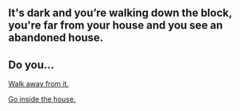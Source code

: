 ## It's dark and you’re walking down the block, you're far from your house and you see an abandoned house. 
## Do you...

[Walk away from it.](mysterious-figure.md)

[Go inside the house.](creepy-noise.md)

